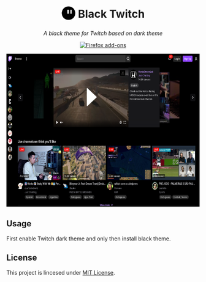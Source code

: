 <h1 align="center">
    <sub>
        <img  src="icons/icon-128.png" height="38" width="38">
    </sub>
    Black Twitch
</h1>

<p align="center">
    <em>A black theme for Twitch based on dark theme</em>
<p align="center">

<p align="center">
    <a href="https://addons.mozilla.org/en-US/firefox/addon/black-twitch/">
        <img height="58" src="https://i.imgur.com/2jJOtTI.png" alt="Firefox add-ons">
    </a>
</p>

<p align="center"><img src="assets/black-twitch.png" height="400"></p>

## Usage

First enable Twitch dark theme and only then install black theme.

## License

This project is lincesed under [MIT License](LICENSE).
